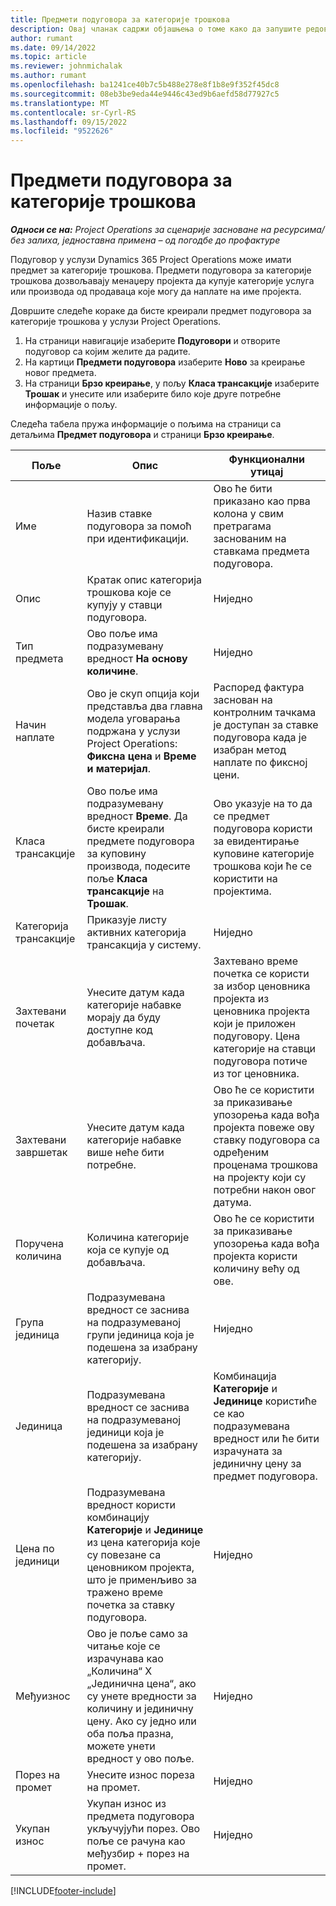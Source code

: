 ```yaml
---
title: Предмети подуговора за категорије трошкова
description: Овај чланак садржи објашњења о томе како да запушите редове подизвођача за трошкове и користите поља да бисте записали набавку времена од добављача.
author: rumant
ms.date: 09/14/2022
ms.topic: article
ms.reviewer: johnmichalak
ms.author: rumant
ms.openlocfilehash: ba1241ce40b7c5b488e278e8f1b8e9f352f45dc8
ms.sourcegitcommit: 08eb3be9eda44e9446c43ed9b6aefd58d77927c5
ms.translationtype: MT
ms.contentlocale: sr-Cyrl-RS
ms.lasthandoff: 09/15/2022
ms.locfileid: "9522626"
---
```

#  <a name="subcontract-lines-for-expense-categories"></a>Предмети подуговора за категорије трошкова

_**Односи се на:** Project Operations за сценарије засноване на ресурсима/без залиха, једноставна примена – од погодбе до профактуре_

Подуговор у услузи Dynamics 365 Project Operations може имати предмет за категорије трошкова. Предмети подуговора за категорије трошкова дозвољавају менаџеру пројекта да купује категорије услуга или производа од продаваца које могу да наплате на име пројекта.

Довршите следеће кораке да бисте креирали предмет подуговора за категорије трошкова у услузи Project Operations.

1. На страници навигације изаберите **Подуговори** и отворите подуговор са којим желите да радите.
2. На картици **Предмети подуговора** изаберите **Ново** за креирање новог предмета.
3. На страници **Брзо креирање**, у пољу **Класа трансакције** изаберите **Трошак** и унесите или изаберите било које друге потребне информације о пољу.

Следећа табела пружа информације о пољима на страници са детаљима **Предмет подуговора** и страници **Брзо креирање**.

| **Поље** | **Опис** | **Функционални утицај** |
| --- | --- | --- |
| Име | Назив ставке подуговора за помоћ при идентификацији. | Ово ће бити приказано као прва колона у свим претрагама заснованим на ставкама предмета подуговора. |
| Опис | Кратак опис категорија трошкова које се купују у ставци подуговора. | Ниједно |
|Тип предмета | Ово поље има подразумевану вредност **На основу количине**. |Ниједно |
| Начин наплате | Ово је скуп опција који представља два главна модела уговарања подржана у услузи Project Operations: **Фиксна цена** и **Време и материјал**. | Распоред фактура заснован на контролним тачкама је доступан за ставке подуговора када је изабран метод наплате по фиксној цени. |
| Класа трансакције | Ово поље има подразумевану вредност **Време**. Да бисте креирали предмете подуговора за куповину производа, подесите поље **Класа трансакције** на **Трошак**.  | Ово указује на то да се предмет подуговора користи за евидентирање куповине категорије трошкова који ће се користити на пројектима. |
| Категорија трансакције | Приказује листу активних категорија трансакција у систему. |Ниједно |
| Захтевани почетак | Унесите датум када категорије набавке морају да буду доступне код добављача. | Захтевано време почетка се користи за избор ценовника пројекта из ценовника пројекта који је приложен подуговору. Цена категорије на ставци подуговора потиче из тог ценовника. |
| Захтевани завршетак | Унесите датум када категорије набавке више неће бити потребне. | Ово ће се користити за приказивање упозорења када вођа пројекта повеже ову ставку подуговора са одређеним проценама трошкова на пројекту који су потребни након овог датума. |
| Поручена количина | Количина категорије која се купује од добављача. | Ово ће се користити за приказивање упозорења када вођа пројекта користи количину већу од ове.|
| Група јединица | Подразумевана вредност се заснива на подразумеваној групи јединица која је подешена за изабрану категорију. |Ниједно |
| Јединица | Подразумевана вредност се заснива на подразумеваној јединици која је подешена за изабрану категорију.  | Комбинација **Категорије** и **Јединице** користиће се као подразумевана вредност или ће бити израчуната за јединичну цену за предмет подуговора.  |
| Цена по јединици | Подразумевана вредност користи комбинацију **Категорије** и **Јединице** из цена категорија које су повезане са ценовником пројекта, што је применљиво за тражено време почетка за ставку подуговора. |Ниједно |
| Међуизнос | Ово је поље само за читање које се израчунава као „Количина“ X „Јединична цена“, ако су унете вредности за количину и јединичну цену. Ако су једно или оба поља празна, можете унети вредност у ово поље. |Ниједно |
| Порез на промет | Унесите износ пореза на промет. |Ниједно |
| Укупан износ | Укупан износ из предмета подуговора укључујући порез. Ово поље се рачуна као међузбир + порез на промет. |Ниједно |


[!INCLUDE[footer-include](../../includes/footer-banner.md)]
